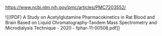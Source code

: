 
https://www.ncbi.nlm.nih.gov/pmc/articles/PMC7203552/

![[(PDF) A Study on Acetylglutamine Pharmacokinetics in Rat Blood and Brain Based on Liquid Chromatography-Tandem Mass Spectrometry and Microdialysis Technique - 2020 - fphar-11-00508.pdf]]
